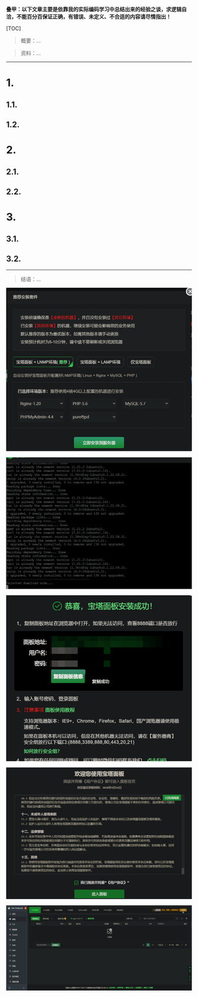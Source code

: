 

**叠甲：以下文章主要是依靠我的实际编码学习中总结出来的经验之谈，求逻辑自洽，不能百分百保证正确，有错误、未定义、不合适的内容请尽情指出！**

[TOC]

>   概要：...

>   资料：...

---

# 1.

## 1.1.

## 1.2.

# 2.

## 2.1.

## 2.2.

# 3.

## 3.1.

## 3.2.

---

>   结语：...























































![image-20240622201747550](./assets/image-20240622201747550.png)

![image-20240622201740299](./assets/image-20240622201740299.png)

![image-20240622231829621](./assets/image-20240622231829621.png)

![image-20240622202539126](./assets/image-20240622202539126.png)

![image-20240622202639231](./assets/image-20240622202639231.png)